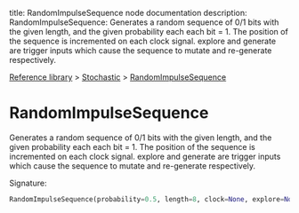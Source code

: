 title: RandomImpulseSequence node documentation
description: RandomImpulseSequence: Generates a random sequence of 0/1 bits with the given length, and the given probability each each bit = 1. The position of the sequence is incremented on each clock signal. explore and generate are trigger inputs which cause the sequence to mutate and re-generate respectively.

[Reference library](../../index.md) > [Stochastic](../index.md) > [RandomImpulseSequence](index.md)

# RandomImpulseSequence

Generates a random sequence of 0/1 bits with the given length, and the given probability each each bit = 1. The position of the sequence is incremented on each clock signal. explore and generate are trigger inputs which cause the sequence to mutate and re-generate respectively.

Signature:
```python
RandomImpulseSequence(probability=0.5, length=8, clock=None, explore=None, generate=None, reset=None)
```
